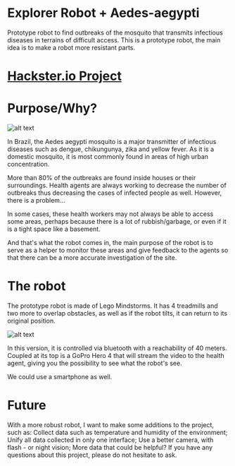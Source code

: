 # Explorer Robot + Aedes-aegypti
Prototype robot to find outbreaks of the mosquito that transmits infectious diseases in terrains of difficult access.
This is a prototype robot, the main idea is to make a robot more resistant parts.

# [Hackster.io Project](https://www.hackster.io/franktheliving/explorer-robot-aedes-aegypti-ad076a)

# Purpose/Why?

![alt text](https://github.com/frankthedead/ExplorerRobot/blob/master/2018-04-30%2016_22_04.gif)

In Brazil, the Aedes aegypti mosquito is a major transmitter of infectious diseases such as dengue, chikungunya, zika and yellow fever. As it is a domestic mosquito, it is most commonly found in areas of high urban concentration.

More than 80% of the outbreaks are found inside houses or their surroundings. Health agents are always working to decrease the number of outbreaks thus decreasing the cases of infected people as well. However, there is a problem...

In some cases, these health workers may not always be able to access some areas, perhaps because there is a lot of rubbish/garbage, or even if it is a tight space like a basement.

And that's what the robot comes in, the main purpose of the robot is to serve as a helper to monitor these areas and give feedback to the agents so that there can be a more accurate investigation of the site.

# The robot

The prototype robot is made of Lego Mindstorms.
It has 4 treadmills and two more to overlap obstacles, as well as if the robot tilts, it can return to its original position.

![alt text](https://github.com/frankthedead/ExplorerRobot/blob/master/2018-04-30%2016_26_56.gif)

In this version, it is controlled via bluetooth with a reachability of 40 meters. Coupled at its top is a GoPro Hero 4 that will stream the video to the health agent, giving you the possibility to see what the robot's see.

We could use a smartphone as well.

# Future

With a more robust robot, I want to make some additions to the project, such as:
Collect data such as temperature and humidity of the environment;
Unify all data collected in only one interface;
Use a better camera, with flash - or night vision;
More data that could be helpful?
If you have any questions about this project, please do not hesitate to ask.
